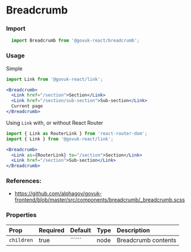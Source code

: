 Breadcrumb
==========

### Import
```js
  import Breadcrumb from '@govuk-react/breadcrumb';
```
<!-- STORY -->

### Usage

Simple
```jsx
import Link from '@govuk-react/link';

<Breadcrumb>
  <Link href="/section">Section</Link>
  <Link href="/section/sub-section">Sub-section</Link>
  Current page
</Breadcrumb>
```

Using `Link` with, or without React Router
```jsx
import { Link as RouterLink } from 'react-router-dom';
import { Link } from '@govuk-react/link';

<Breadcrumb>
  <Link as={RouterLink} to="/section">Section</Link>
  <Link href="/section">Sub-section</Link>
</Breadcrumb>
```

### References:
- https://github.com/alphagov/govuk-frontend/blob/master/src/components/breadcrumb/_breadcrumb.scss

### Properties
Prop | Required | Default | Type | Description
:--- | :------- | :------ | :--- | :----------
 `children` | true | `````` | node | Breadcrumb contents


